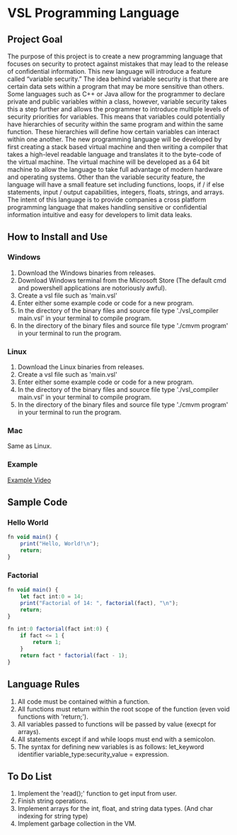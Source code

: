 # VSL Programming Language
## Project Goal
The purpose of this project is to create a new programming language that focuses on security to protect against mistakes that may lead to the release of confidential information. This new language will introduce a feature called “variable security.” The idea behind variable security is that there are certain data sets within a program that may be more sensitive than others. Some languages such as C++ or Java allow for the programmer to declare private and public variables within a class, however, variable security takes this a step further and allows the programmer to introduce multiple levels of security priorities for variables. This means that variables could potentially have hierarchies of security within the same program and within the same function. These hierarchies will define how certain variables can interact within one another. The new programming language will be developed by first creating a stack based virtual machine and then writing a compiler that takes a high-level readable language and translates it to the byte-code of the virtual machine. The virtual machine will be developed as a 64 bit machine to allow the language to take full advantage of modern hardware and operating systems. Other than the variable security feature, the language will have a small feature set including functions, loops, if / if else statements, input / output capabilities, integers, floats, strings, and arrays. The intent of this language is to provide companies a cross platform programming language that makes handling sensitive or confidential information intuitive and easy for developers to limit data leaks.

## How to Install and Use
### Windows
1. Download the Windows binaries from releases.
2. Download Windows terminal from the Microsoft Store (The default cmd and powershell applications are notoriously awful).
3. Create a vsl file such as 'main.vsl'
4. Enter either some example code or code for a new program.
5. In the directory of the binary files and source file type './vsl_compiler main.vsl' in your terminal to compile program.
6. In the directory of the binary files and source file type './cmvm program' in your terminal to run the program.

### Linux
1. Download the Linux binaries from releases.
3. Create a vsl file such as 'main.vsl'
4. Enter either some example code or code for a new program.
5. In the directory of the binary files and source file type './vsl_compiler main.vsl' in your terminal to compile program.
6. In the directory of the binary files and source file type './cmvm program' in your terminal to run the program.

### Mac
Same as Linux.

### Example
[Example Video](https://youtu.be/I007YlARifE)

## Sample Code
### Hello World
```typescript
fn void main() {
    print("Hello, World!\n");
    return;
}
```
### Factorial
```typescript
fn void main() {
    let fact int:0 = 14;
    print("Factorial of 14: ", factorial(fact), "\n");
    return;
}

fn int:0 factorial(fact int:0) {
    if fact <= 1 {
        return 1;
    }
    return fact * factorial(fact - 1);
}
```

## Language Rules
1. All code must be contained within a function.
2. All functions must return within the root scope of the function (even void functions with 'return;').
3. All variables passed to functions will be passed by value (execpt for arrays).
4. All statements except if and while loops must end with a semicolon.
5. The syntax for defining new variables is as follows:
    let_keyword identifier variable_type:security_value = expression.


## To Do List
1. Implement the 'read();' function to get input from user.
2. Finish string operations.
3. Implement arrays for the int, float, and string data types. (And char indexing for string type)
4. Implement garbage collection in the VM.